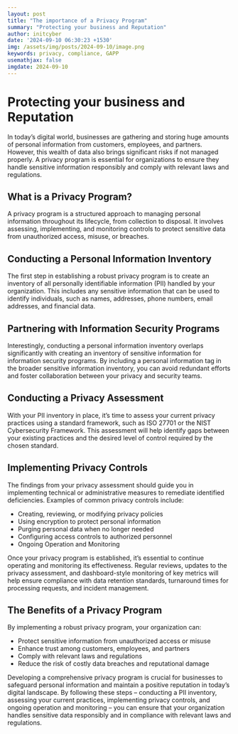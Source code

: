 ```yaml
---
layout: post
title: "The importance of a Privacy Program"
summary: "Protecting your business and Reputation"
author: initcyber
date: '2024-09-10 06:30:23 +1530'
img: /assets/img/posts/2024-09-10/image.png
keywords: privacy, compliance, GAPP
usemathjax: false
imgdate: 2024-09-10
---
```

# Protecting your business and Reputation
In today’s digital world, businesses are gathering and storing huge amounts of personal information from customers, employees, and partners. However, this wealth of data also brings significant risks if not managed properly. A privacy program is essential for organizations to ensure they handle sensitive information responsibly and comply with relevant laws and regulations.

## What is a Privacy Program?

A privacy program is a structured approach to managing personal information throughout its lifecycle, from collection to disposal. It involves assessing, implementing, and monitoring controls to protect sensitive data from unauthorized access, misuse, or breaches.

## Conducting a Personal Information Inventory

The first step in establishing a robust privacy program is to create an inventory of all personally identifiable information (PII) handled by your organization. This includes any sensitive information that can be used to identify individuals, such as names, addresses, phone numbers, email addresses, and financial data.

## Partnering with Information Security Programs

Interestingly, conducting a personal information inventory overlaps significantly with creating an inventory of sensitive information for information security programs. By including a personal information tag in the broader sensitive information inventory, you can avoid redundant efforts and foster collaboration between your privacy and security teams.

## Conducting a Privacy Assessment

With your PII inventory in place, it’s time to assess your current privacy practices using a standard framework, such as ISO 27701 or the NIST Cybersecurity Framework. This assessment will help identify gaps between your existing practices and the desired level of control required by the chosen standard.

## Implementing Privacy Controls

The findings from your privacy assessment should guide you in implementing technical or administrative measures to remediate identified deficiencies. Examples of common privacy controls include:

- Creating, reviewing, or modifying privacy policies
- Using encryption to protect personal information
- Purging personal data when no longer needed
- Configuring access controls to authorized personnel
- Ongoing Operation and Monitoring

Once your privacy program is established, it’s essential to continue operating and monitoring its effectiveness. Regular reviews, updates to the privacy assessment, and dashboard-style monitoring of key metrics will help ensure compliance with data retention standards, turnaround times for processing requests, and incident management.

## The Benefits of a Privacy Program

By implementing a robust privacy program, your organization can:

- Protect sensitive information from unauthorized access or misuse
- Enhance trust among customers, employees, and partners
- Comply with relevant laws and regulations
- Reduce the risk of costly data breaches and reputational damage

Developing a comprehensive privacy program is crucial for businesses to safeguard personal information and maintain a positive reputation in today’s digital landscape. By following these steps – conducting a PII inventory, assessing your current practices, implementing privacy controls, and ongoing operation and monitoring – you can ensure that your organization handles sensitive data responsibly and in compliance with relevant laws and regulations.
